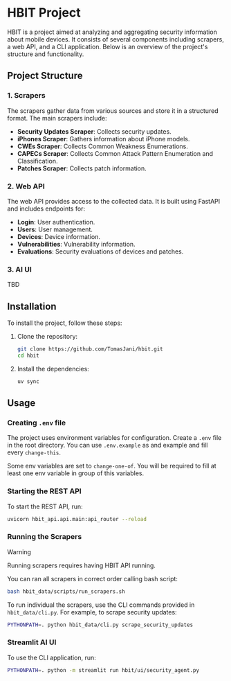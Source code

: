 # HBIT Project

HBIT is a project aimed at analyzing and aggregating security information 
about mobile devices. It consists of several components including scrapers, 
a web API, and a CLI application. Below is an overview of the project's structure 
and functionality.

## Project Structure

### 1. Scrapers

The scrapers gather data from various sources and store it in a structured format. The main scrapers include:

- **Security Updates Scraper**: Collects security updates.
- **iPhones Scraper**: Gathers information about iPhone models.
- **CWEs Scraper**: Collects Common Weakness Enumerations.
- **CAPECs Scraper**: Collects Common Attack Pattern Enumeration and Classification.
- **Patches Scraper**: Collects patch information.

### 2. Web API

The web API provides access to the collected data. It is built using FastAPI and includes endpoints for:

- **Login**: User authentication.
- **Users**: User management.
- **Devices**: Device information.
- **Vulnerabilities**: Vulnerability information.
- **Evaluations**: Security evaluations of devices and patches.

### 3. AI UI

TBD


## Installation

To install the project, follow these steps:

1. Clone the repository:
    ```sh
    git clone https://github.com/TomasJani/hbit.git
    cd hbit
    ```

2. Install the dependencies:
    ```sh
    uv sync
    ```

## Usage

### Creating `.env` file

The project uses environment variables for configuration. 
Create a `.env` file in the root directory. You can use 
`.env.example` as and example and fill every `change-this`.

Some env variables are set to `change-one-of`. You will be 
required to fill at least one env variable in group of this 
variables.


### Starting the REST API

To start the REST API, run:

```sh
uvicorn hbit_api.api.main:api_router --reload
```

### Running the Scrapers

> [!WARNING]
> Running scrapers requires having HBIT API running.

You can ran all scrapers in correct order calling bash script:

```sh
bash hbit_data/scripts/run_scrapers.sh
```

To run individual the scrapers, use the CLI commands provided in `hbit_data/cli.py`. 
For example, to scrape security updates:

```sh
PYTHONPATH=. python hbit_data/cli.py scrape_security_updates
```

### Streamlit AI UI

To use the CLI application, run:
```sh
PYTHONPATH=. python -m streamlit run hbit/ui/security_agent.py
```

